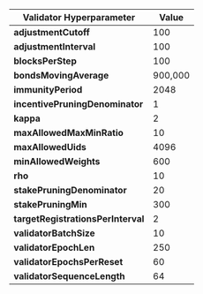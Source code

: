 | **Validator Hyperparameter**       | **Value** |
|------------------------------------|-----------|
| **adjustmentCutoff**               | 100       |
| **adjustmentInterval**             | 100       |
| **blocksPerStep**                  | 100       |
| **bondsMovingAverage**             | 900,000   |
| **immunityPeriod**                 | 2048      |
| **incentivePruningDenominator**    | 1         |
| **kappa**                          | 2         |
| **maxAllowedMaxMinRatio**          | 10        |
| **maxAllowedUids**                 | 4096      |
| **minAllowedWeights**              | 600       |
| **rho**                            | 10        |
| **stakePruningDenominator**        | 20        |
| **stakePruningMin**                | 300       |
| **targetRegistrationsPerInterval** | 2         |
| **validatorBatchSize**             | 10        |
| **validatorEpochLen**              | 250       |
| **validatorEpochsPerReset**        | 60        |
| **validatorSequenceLength**        | 64        |

